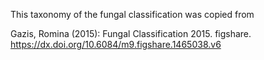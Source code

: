 This taxonomy of the fungal classification was copied from

Gazis, Romina (2015): Fungal Classification 2015. figshare. 
https://dx.doi.org/10.6084/m9.figshare.1465038.v6



